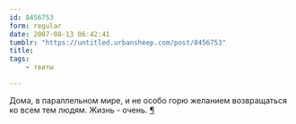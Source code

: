 ```yaml
---
id: 8456753
form: regular
date: 2007-08-13 06:42:41
tumblr: "https://untitled.urbansheep.com/post/8456753"
title:
tags:
    - твиты

---
```


<p>Дома, в параллельном мире, и не особо горю желанием возвращаться ко всем тем людям. Жизнь - очень. <a href="http://twitter.com/urbansheep/statuses/202684812">¶</a></p>

